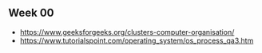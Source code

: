## Week 00

- https://www.geeksforgeeks.org/clusters-computer-organisation/
- https://www.tutorialspoint.com/operating_system/os_process_qa3.htm